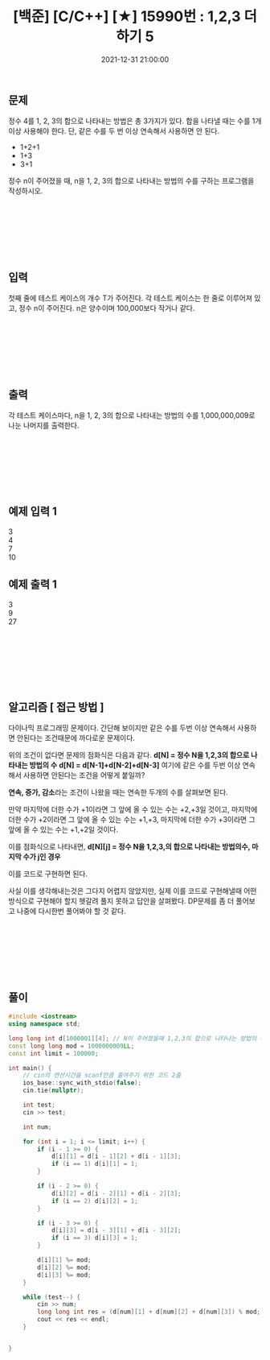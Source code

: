 ﻿---
title: "[백준] [C/C++] [★] 15990번 : 1,2,3 더하기 5 "
date: 2021-12-31 21:00:00
categories:
- 백준
tags:
- 백준
- 알고리즘
- 다이나믹 프로그래밍
---

## 문제
정수 4를 1, 2, 3의 합으로 나타내는 방법은 총 3가지가 있다. 합을 나타낼 때는 수를 1개 이상 사용해야 한다. 단, 같은 수를 두 번 이상 연속해서 사용하면 안 된다.

-   1+2+1
-   1+3
-   3+1

정수 n이 주어졌을 때, n을 1, 2, 3의 합으로 나타내는 방법의 수를 구하는 프로그램을 작성하시오.

<br><br><br><br><br><br>

  

## 입력


첫째 줄에 테스트 케이스의 개수 T가 주어진다. 각 테스트 케이스는 한 줄로 이루어져 있고, 정수 n이 주어진다. n은 양수이며 100,000보다 작거나 같다.

<br><br><br><br><br><br>

  

## 출력
각 테스트 케이스마다, n을 1, 2, 3의 합으로 나타내는 방법의 수를 1,000,000,009로 나눈 나머지를 출력한다.

<br><br><br><br><br><br>

  

## 예제 입력 1
3  
4  
7  
10  

## 예제 출력 1
3  
9  
27  

<br><br><br><br><br><br>

## 알고리즘 [ 접근 방법 ]

다이나믹 프로그래밍 문제이다. 
간단해 보이지만 같은 수를 두번 이상 연속해서 사용하면 안된다는 조건때문에 까다로운 문제이다.

위의 조건이 없다면 문제의 점화식은 다음과 같다.
**d[N] = 정수 N을 1,2,3의 합으로 나타내는 방법의 수**
**d[N] = d[N-1]+d[N-2]+d[N-3]**
여기에 같은 수를 두번 이상 연속해서 사용하면 안된다는 조건을 어떻게 붙일까?

**연속, 증가, 감소**라는 조건이 나왔을 때는 연속한 두개의 수를 살펴보면 된다.

만약 마지막에 더한 수가 +1이라면 그 앞에 올 수 있는 수는 +2,+3일 것이고,
마지막에 더한 수가 +2이라면 그 앞에 올 수 있는 수는 +1,+3,
마지막에 더한 수가 +3이라면 그 앞에 올 수 있는 수는 +1,+2일 것이다.

이를 점화식으로 나타내면,
**d[N][j] = 정수 N을 1,2,3,의 합으로 나타내는 방법의수, 마지막 수가 j인 경우** 

이를 코드로 구현하면 된다.

사실 이를 생각해내는것은 그다지 어렵지 않았지만,
실제 이를 코드로 구현해낼때 어떤방식으로 구현해야 할지 헷갈려 풀지 못하고 답안을 살펴봤다. DP문제를 좀 더 풀어보고 나중에 다시한번 풀어봐야 할 것 같다.






<br><br><br><br><br><br>

## 풀이

```c++
#include <iostream>
using namespace std;

long long int d[1000001][4]; // N이 주어졌을때 1,2,3의 합으로 나타나는 방법의 수, j= 맨뒤에 나온 수
const long long mod = 1000000009LL;
const int limit = 100000;

int main() {
	// cin의 연산시간을 scanf만큼 줄여주기 위한 코드 2줄
	ios_base::sync_with_stdio(false);
	cin.tie(nullptr);

	int test;
	cin >> test;

	int num;

	for (int i = 1; i <= limit; i++) {
		if (i - 1 >= 0) {
			d[i][1] = d[i - 1][2] + d[i - 1][3];
			if (i == 1) d[i][1] = 1;
		}

		if (i - 2 >= 0) {
			d[i][2] = d[i - 2][1] + d[i - 2][3];
			if (i == 2) d[i][2] = 1;
		}

		if (i - 3 >= 0) {
			d[i][3] = d[i - 3][1] + d[i - 3][2];
			if (i == 3) d[i][3] = 1;
		}

		d[i][1] %= mod;
		d[i][2] %= mod;
		d[i][3] %= mod;
	}

	while (test--) {
		cin >> num;
		long long int res = (d[num][1] + d[num][2] + d[num][3]) % mod;
		cout << res << endl;
	}


}

```


<br><br><br><br><br><br>


